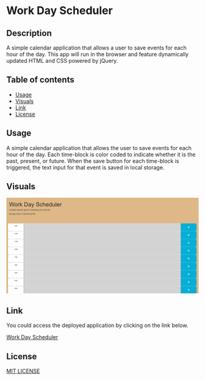 # Work Day Scheduler
## Description
A simple calendar application that allows a user to save events for each hour of the day. This app will run in the browser and feature dynamically updated HTML and CSS powered by jQuery.


## Table of contents

* [Usage](#Usage)
* [Visuals](#Visuals)
* [Link](#Link)
* [License](#License)

## Usage
A simple calendar application that allows the user to save events for each hour of the day. Each time-block is color coded to indicate whether it is the past, present, or future. When the save button for each time-block is triggered, the text input for that event is saved in local storage. 

## Visuals
![This is an image](./assets/images/Screenshot%20(17).png)


## Link 
You could access the deployed application by clicking on the link below. 

[Work Day Scheduler](https://ruskin20.github.io/Work-Day-Scheduler/)

## License
[MIT LICENSE](https://raw.githubusercontent.com/Ruskin20/Work-Day-Scheduler/master/LICENSE)


